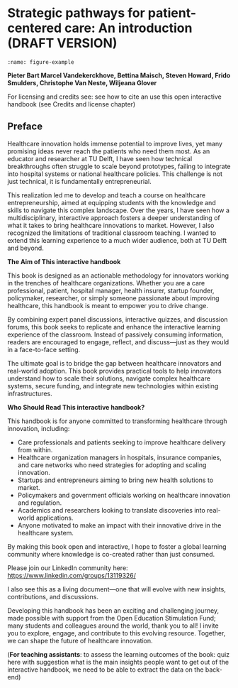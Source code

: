 # Strategic pathways for patient-centered care: An introduction (DRAFT VERSION)

```{figure} ../figures/Copilot.jpeg
:name: figure-example
```
**Pieter Bart Marcel Vandekerckhove, Bettina Maisch, Steven Howard, Frido Smulders, Christophe Van Neste, Wiljeana Glover**

For licensing and credits see: see how to cite an use this open interactive handbook (see Credits and license  chapter)
## Preface


Healthcare innovation holds immense potential to improve lives, yet many promising ideas never reach the patients who need them most. As an educator and researcher at TU Delft, I have seen how technical breakthroughs often struggle to scale beyond prototypes, failing to integrate into hospital systems or national healthcare policies. This challenge is not just technical, it is fundamentally entrepreneurial.

This realization led me to develop and teach a course on healthcare entrepreneurship, aimed at equipping students with the knowledge and skills to navigate this complex landscape. Over the years, I have seen how a multidisciplinary, interactive approach fosters a deeper understanding of what it takes to bring healthcare innovations to market. However, I also recognized the limitations of traditional classroom teaching. I wanted to extend this learning experience to a much wider audience, both at TU Delft and beyond.

**The Aim of This interactive handbook**

This book is designed as an actionable methodology for innovators working in the trenches of healthcare organizations. Whether you are a care professional, patient, hospital manager, health insurer, startup founder, policymaker, researcher, or simply someone passionate about improving healthcare, this handbook is meant to empower you to drive change.

By combining expert panel discussions, interactive quizzes, and discussion forums, this book seeks to replicate and enhance the interactive learning experience of the classroom. Instead of passively consuming information, readers are encouraged to engage, reflect, and discuss—just as they would in a face-to-face setting.

The ultimate goal is to bridge the gap between healthcare innovators and real-world adoption. This book provides practical tools to help innovators understand how to scale their solutions, navigate complex healthcare systems, secure funding, and integrate new technologies within existing infrastructures.

**Who Should Read This interactive handbook?**

This handbook is for anyone committed to transforming healthcare through innovation, including:

* Care professionals and patients seeking to improve healthcare delivery from within.
* Healthcare organization managers in hospitals, insurance companies, and care networks who need strategies for adopting and scaling innovation.
* Startups and entrepreneurs aiming to bring new health solutions to market.
* Policymakers and government officials working on healthcare innovation and regulation.
* Academics and researchers looking to translate discoveries into real-world applications.
* Anyone motivated to make an impact with their innovative drive in the healthcare system.

By making this book open and interactive, I hope to foster a global learning community where knowledge is co-created rather than just consumed. 

Please join our LinkedIn community here: https://www.linkedin.com/groups/13119326/

I also see this as a living document—one that will evolve with new insights, contributions, and discussions.

Developing this handbook has been an exciting and challenging journey, made possible with support from the Open Education Stimulation Fund; many students and colleagues around the world, thank you to all! I invite you to explore, engage, and contribute to this evolving resource. Together, we can shape the future of healthcare innovation.

(**For teaching assistants**: to assess the learning outcomes of the book: quiz here with suggestion what is the main insights people want to get out of the interactive handbook, we need to be able to extract the data on the back-end)
